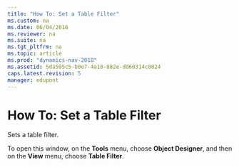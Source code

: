 ```yaml
---
title: "How To: Set a Table Filter"
ms.custom: na
ms.date: 06/04/2016
ms.reviewer: na
ms.suite: na
ms.tgt_pltfrm: na
ms.topic: article
ms.prod: "dynamics-nav-2018"
ms.assetid: 5da595c5-b0e7-4a18-882e-dd60314c8024
caps.latest.revision: 5
manager: edupont
---
```

# How To: Set a Table Filter
Sets a table filter.  

 To open this window, on the **Tools** menu, choose **Object Designer**, and then on the **View** menu, choose **Table Filter**.  


